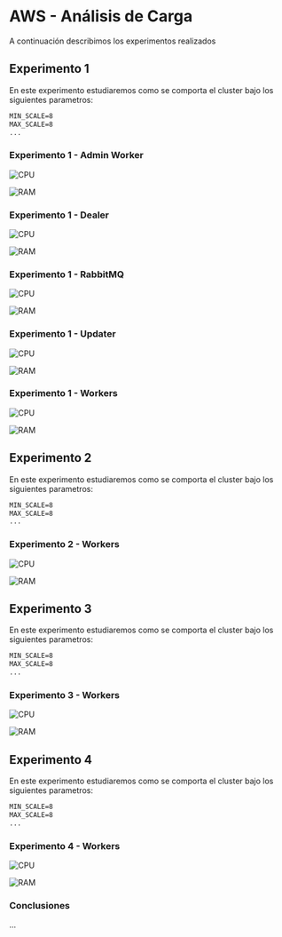 # AWS - Análisis de Carga

A continuación describimos los experimentos realizados

## Experimento 1

En este experimento estudiaremos como se comporta el cluster bajo los siguientes parametros:

```txt
MIN_SCALE=8
MAX_SCALE=8
...
```

### Experimento 1 - Admin Worker

![CPU](graphics/experiment_1/service%20admin-worker/cpu.png)

![RAM](graphics/experiment_1/service%20admin-worker/ram.png)

### Experimento 1 - Dealer

![CPU](graphics/experiment_1/service%20dealer/cpu.png)

![RAM](graphics/experiment_1/service%20dealer/ram.png)

### Experimento 1 - RabbitMQ

![CPU](graphics/experiment_1/service%20rabbitmq-server/cpu.png)

![RAM](graphics/experiment_1/service%20rabbitmq-server/ram.png)

### Experimento 1 - Updater

![CPU](graphics/experiment_1/service%20updater/cpu.png)

![RAM](graphics/experiment_1/service%20updater/ram.png)

### Experimento 1 - Workers

![CPU](graphics/experiment_1/service%20worker/cpu.png)

![RAM](graphics/experiment_1/service%20worker/ram.png)

## Experimento 2

En este experimento estudiaremos como se comporta el cluster bajo los siguientes parametros:

```txt
MIN_SCALE=8
MAX_SCALE=8
...
```

### Experimento 2 - Workers

![CPU](graphics/experiment_2/service%20worker/cpu.png)

![RAM](graphics/experiment_2/service%20worker/ram.png)


## Experimento 3

En este experimento estudiaremos como se comporta el cluster bajo los siguientes parametros:

```txt
MIN_SCALE=8
MAX_SCALE=8
...
```

### Experimento 3 - Workers

![CPU](graphics/experiment_3/service%20worker/cpu.png)

![RAM](graphics/experiment_3/service%20worker/ram.png)

## Experimento 4

En este experimento estudiaremos como se comporta el cluster bajo los siguientes parametros:

```txt
MIN_SCALE=8
MAX_SCALE=8
...
```

### Experimento 4 - Workers

![CPU](graphics/experiment_4/service%20worker/cpu.png)

![RAM](graphics/experiment_4/service%20worker/ram.png)

### Conclusiones

...